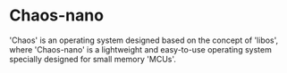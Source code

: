 # Chaos-nano
'Chaos' is an operating system designed based on the concept of 'libos', where 'Chaos-nano' is a lightweight and easy-to-use operating system specially designed for small memory 'MCUs'.
